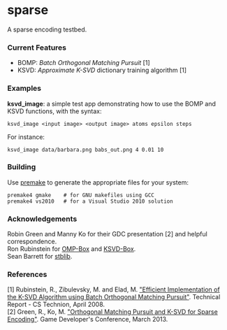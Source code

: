 sparse
======

A sparse encoding testbed.

### Current Features
* BOMP: _Batch Orthogonal Matching Pursuit_ [1]
* KSVD: _Approximate K-SVD_ dictionary training algorithm [1]

### Examples
**ksvd_image**: a simple test app demonstrating how to use the BOMP and KSVD functions, with the syntax:

    ksvd_image <input image> <output image> atoms epsilon steps

For instance:
    
    ksvd_image data/barbara.png babs_out.png 4 0.01 10

### Building
Use [premake](http://industriousone.com/premake) to generate the appropriate files for your system:

    premake4 gmake    # for GNU makefiles using GCC
    premake4 vs2010   # for a Visual Studio 2010 solution

### Acknowledgements
Robin Green and Manny Ko for their GDC presentation [2] and helpful correspondence.  
Ron Rubinstein for [OMP-Box](http://www.cs.technion.ac.il/~ronrubin/software.html) and [KSVD-Box](http://www.cs.technion.ac.il/~ronrubin/software.html).  
Sean Barrett for [stblib](http://code.google.com/p/stblib/).
    
### References
[1] Rubinstein, R., Zibulevsky, M. and Elad, M. ["Efficient Implementation of the K-SVD Algorithm using Batch Orthogonal Matching Pursuit"](http://www.cs.technion.ac.il/~ronrubin/research.html). Technical Report - CS Technion, April 2008.  
[2] Green, R., Ko, M. ["Orthogonal Matching Pursuit and K-SVD for Sparse Encoding"](https://docs.google.com/file/d/0B0AdsFXmX1ORRVFvajgyNWN4OE0/edit). Game Developer's Conference, March 2013.
